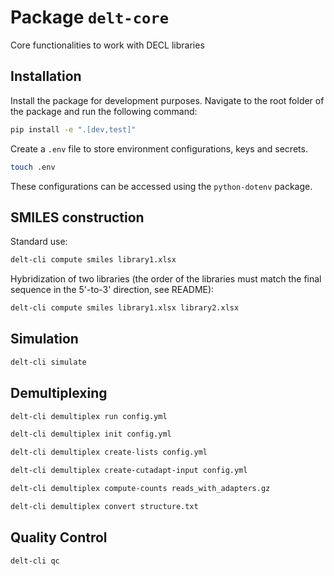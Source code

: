 # Package `delt-core`
Core functionalities to work with DECL libraries

## Installation

Install the package for development purposes.
Navigate to the root folder of the package and run the following command:

```bash
pip install -e ".[dev,test]"
```

Create a `.env` file to store environment configurations, keys and secrets.
```bash
touch .env
```
These configurations can be accessed using the `python-dotenv` package.


## SMILES construction

Standard use:
```bash
delt-cli compute smiles library1.xlsx
```

Hybridization of two libraries (the order of the libraries must match the final sequence in the 5'-to-3' direction, see README):
```bash
delt-cli compute smiles library1.xlsx library2.xlsx
```

## Simulation
```bash
delt-cli simulate
```

## Demultiplexing
```bash
delt-cli demultiplex run config.yml
```

```bash
delt-cli demultiplex init config.yml
```

```bash
delt-cli demultiplex create-lists config.yml
```

```bash
delt-cli demultiplex create-cutadapt-input config.yml
```

```bash
delt-cli demultiplex compute-counts reads_with_adapters.gz
```

```bash
delt-cli demultiplex convert structure.txt
```

## Quality Control
```bash
delt-cli qc
```

